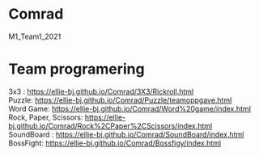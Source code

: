# Comrad
M1_Team1_2021

<h1> Team programering </h1>

<div>

3x3 :  https://ellie-bj.github.io/Comrad/3X3/Rickroll.html
<br>
Puzzle: https://ellie-bj.github.io/Comrad/Puzzle/teamoppgave.html
<br>
Word Game: https://ellie-bj.github.io/Comrad/Word%20game/index.html
<br>
Rock, Paper, Scissors: https://ellie-bj.github.io/Comrad/Rock%2CPaper%2CScissors/index.html
<br>
SoundBoard : https://ellie-bj.github.io/Comrad/SoundBoard/index.html
<br>
BossFight:  https://ellie-bj.github.io/Comrad/Bossfigy/index.html
</div>
